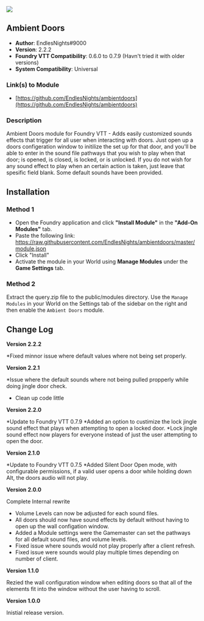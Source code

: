 ![](https://img.shields.io/badge/Foundry-v0.7.9-informational)
## Ambient Doors

* **Author**: EndlesNights#9000
* **Version**: 2.2.2
* **Foundry VTT Compatibility**: 0.6.0 to 0.7.9 (Havn't tried it with older versions)
* **System Compatibility**: Universal

### Link(s) to Module
* [https://github.com/EndlesNights/ambientdoors](https://github.com/EndlesNights/ambientdoors)

### Description
Ambient Doors module for Foundry VTT - Adds easily customized sounds effects that trigger for all user when interacting with doors. Just open up a doors configeration window to initilize the set up for that door, and you'll be able to enter in the sound file pathways that you wish to play when that door; is opened, is closed, is locked, or is unlocked. If you do not wish for any sound effect to play when an certain action is taken, just leave that spesific field blank. Some default sounds have been provided.

## Installation
### Method 1
* Open the Foundry application and click **"Install Module"** in the **"Add-On Modules"** tab.
* Paste the following link: https://raw.githubusercontent.com/EndlesNights/ambientdoors/master/module.json
* Click "Install"
* Activate the module in your World using **Manage Modules** under the **Game Settings** tab.

### Method 2
Extract the query.zip file to the public/modules directory. Use the `Manage Modules` in your World on the Settings tab of the sidebar on the right and then enable the `Ambient Doors` module.


## Change Log

**Version 2.2.2**

*Fixed minnor issue where default values where not being set properly.

**Version 2.2.1**

*Issue where the default sounds where not being pulled propperly while doing jingle door check.
* Clean up code little

**Version 2.2.0**

*Update to Foundry VTT 0.7.9
*Added an option to custimize the lock jingle sound effect that plays when attempting to open a locked door.
*Lock jingle sound effect now players for everyone instead of just the user attempting to open the door.

**Version 2.1.0**

*Update to Foundry VTT 0.7.5
*Added Silent Door Open mode, with configurable permissions, if a valid user opens a door while holding down Alt, the doors audio will not play.

**Version 2.0.0**

Complete Internal rewrite
* Volume Levels can now be adjusted for each sound files.
* All doors should now have sound effects by default without having to open up the wall configation window.
* Added a Module settings were the Gamemaster can set the pathways for all default sound files, and volume levels.
* Fixed issue where sounds would not play properly after a client refresh.
* Fixed issue were sounds would play multiple times depending on number of client.

**Version 1.1.0**

Rezied the wall configuration window when editing doors so that all of the elements fit into the window without the user having to scroll.

**Version 1.0.0**

Inistial release version.
